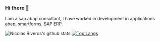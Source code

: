 ### Hi there 👋

I am a sap abap consultant, I have worked in development in applications abap, smartforms, SAP ERP.

![Nicolas Riveros's github stats](https://github-readme-stats.vercel.app/api?username=NicolasRiveros&show_icons=true&theme=tokyonight&hide_border=true)
[![Top Langs](https://github-readme-stats.vercel.app/api/top-langs/?username=NicolasRiveros&layout=compact&hide_border=true&theme=tokyonight)](https://github.com/anuraghazra/github-readme-stats)
